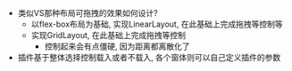 - 类似VS那种布局可拖拽的效果如何设计?
    - 以flex-box布局为基础, 实现LinearLayout, 在此基础上完成拖拽等控制等
    - 实现GridLayout, 在此基础上完成拖拽等控制
        - 控制起来会有点僵硬, 因为距离都离散化了
- 插件基于整体选择控制载入或者不载入, 各个窗体则可以自己定义插件的参数        
